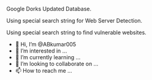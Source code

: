 Google Dorks Updated Database.    


Using special search string for Web Server Detection.


Using special search string to find vulnerable websites.

- 👋 Hi, I’m @ABkumar005
- 👀 I’m interested in ...
- 🌱 I’m currently learning ...
- 💞️ I’m looking to collaborate on ...
- 📫 How to reach me ...

<!---
ABkumar005/ABkumar005 is a ✨ special ✨ repository because its `README.md` (this file) appears on your GitHub profile.
You can click the Preview link to take a look at your changes.
--->

